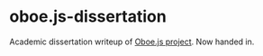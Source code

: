 oboe.js-dissertation
====================

Academic dissertation writeup of [Oboe.js project](github.com/jimhigson/oboe.js). Now handed in.
